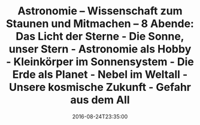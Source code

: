 ---
date: '2016-08-24T23:35:00'
talk_date: '1998-02-01T00:00:00'
talk_speakers:
  speaker1:
    name: Mitglieder der Sternwarte
title: 'Astronomie – Wissenschaft zum Staunen und Mitmachen – 8 Abende:

  - Das Licht der Sterne
  - Die Sonne, unser Stern
  - Astronomie als Hobby
  - Kleinkörper im Sonnensystem
  - Die Erde als Planet
  - Nebel im Weltall
  - Unsere kosmische Zukunft
  - Gefahr aus dem All'
---